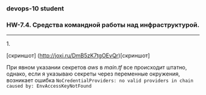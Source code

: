 ### devops-10 student

### HW-7.4. Средства командной работы над инфраструктурой.

---

1.</br>

[скриншот]
(http://joxi.ru/DmB5zK7tgOEvQr)[скриншот]

При явном указании секретов *aws* в *main.tf* все происходит штатно,
однако, если я указываю секреты через переменные окружения, возникает ошибка 
```NoCredentialProviders: no valid providers in chain caused by: EnvAccessKeyNotFound```